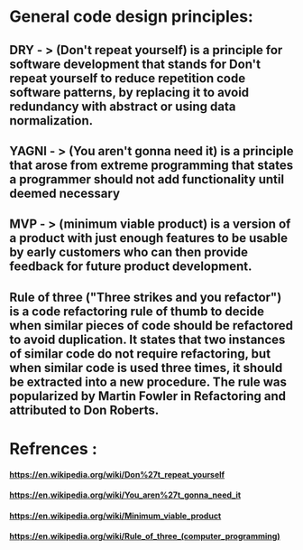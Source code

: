 # General code design principles:


## DRY - > (Don't repeat yourself) is a principle for software development that stands for Don't repeat yourself to reduce repetition code software patterns, by replacing it to avoid redundancy with abstract or using data normalization.
 

## YAGNI - > (You aren't gonna need it) is a principle that arose from extreme programming that states a programmer should not add functionality until deemed necessary


## MVP - > (minimum viable product) is a version of a product with just enough features to be usable by early customers who can then provide feedback for future product development.


## Rule of three ("Three strikes and you refactor") is a code refactoring rule of thumb to decide when similar pieces of code should be refactored to avoid duplication. It states that two instances of similar code do not require refactoring, but when similar code is used three times, it should be extracted into a new procedure. The rule was popularized by Martin Fowler in Refactoring and attributed to Don Roberts.


# Refrences :
#### https://en.wikipedia.org/wiki/Don%27t_repeat_yourself

#### https://en.wikipedia.org/wiki/You_aren%27t_gonna_need_it

#### https://en.wikipedia.org/wiki/Minimum_viable_product

#### https://en.wikipedia.org/wiki/Rule_of_three_(computer_programming)
